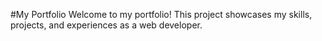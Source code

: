 #My Portfolio
Welcome to my portfolio! This project showcases my skills, projects, and experiences as a web developer.
